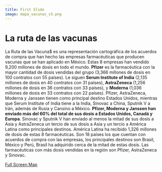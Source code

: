 ```yaml
---
title: First Slide
image: mapa_vacunas_v3.png
---
```


# La ruta de las vacunas

La Ruta de las Vacuna$ es una representación cartográfica de los acuerdos de compra que han hecho las empresas farmacéuticas que producen vacunas que se han aplicado en México. Estas 8 empresas han vendido 9,200 millones de dosis en todo el mundo. **Pfizer** es la farmacéutica con la mayor cantidad de dosis vendidas del grupo (3,366 millones de dosis en 100 contratos con 55 países). Le siguen **Serum Institute of India** (2,135 millones de dosis en 40 contratos con 31 países), **AstraZeneca** (1,256 millones de dosis en 36 contratos con 33 países), y **Moderna** (1,036 millones de dosis en 33 contratos con 22 países). Pfizer, AstraZeneca, Moderna y Janssen tienen como principal destino Estados Unidos, mientras que Serum Institute of India tiene a la India, Sinovac a China, Sputnik V a Irán, además de Rusia y Cansino a México. **Pfizer, Moderna y Janssen han enviado más del 60% del total de sus dosis a Estados Unidos, Canadá y Europa**. Sinovac y Sputnik V han enviado al menos la mitad de sus dosis a Asia y AstraZeneca un tercio de sus dosis a Asia y un tercio a América Latina como principales destinos. América Latina ha recibido 1,326 millones de dosis de estas 8 farmacéuticas. Son 18 países los que cuentan con acuerdos de compra con las empresas, los principales destinos son Brasil, México y Perú, Brasil ha adquirido cerca de la mitad de estas dosis. Las farmacéuticas con más dosis vendidas en la región son Pfizer, AstraZeneca y Sinovac.

<a class="btn btn-secondary" href="https://poderlatam.org/wp-content/uploads/2022/05/mapa_larutadelasvacunas.png" target="_blank">Full Screen Map</a>
<br>
